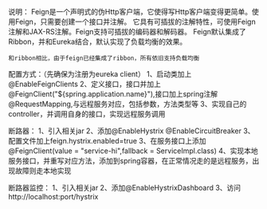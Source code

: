说明：
    Feign是一个声明式的伪Http客户端，它使得写Http客户端变得更简单。使用Feign，只需要创建一个接口并注解。
    它具有可插拔的注解特性，可使用Feign 注解和JAX-RS注解。Feign支持可插拔的编码器和解码器。
    Feign默认集成了Ribbon，并和Eureka结合，默认实现了负载均衡的效果。

    和ribbon相比，由于feign已经集成了ribbon，所有依旧支持负载均衡

配置方式：（先确保为注册为eureka client）
    1、启动类加上@EnableFeignClients
    2、定义接口，接口并加上@FeignClient("${spring.application.name}"),接口加上spring注解@RequestMapping,与远程服务对应，包括参数，方法类型等
    3、实现自己的controller，并调用自身的接口，实现远程服务调用
    
断路器：
    1、引入相关jar
    2、添加@EnableHystrix @EnableCircuitBreaker
    3、配置文件加上feign.hystrix.enabled=true
    3、在服务接口上添加@FeignClient(value = "service-hi",fallback = ServiceImpl.class)
    4、实现本地服务接口，并重写对应方法，添加到spring容器，在正常情况走的是远程服务，出现故障则走本地实现
    
断路器监控：
    1、引入相关jar
    2、添加@EnableHystrixDashboard
    3、访问http://localhost:port/hystrix